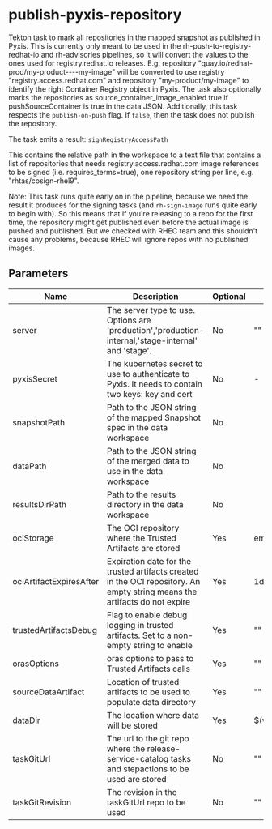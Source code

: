 # publish-pyxis-repository

Tekton task to mark all repositories in the mapped snapshot as published in Pyxis.
This is currently only meant to be used in the rh-push-to-registry-redhat-io
and rh-advisories pipelines,
so it will convert the values to the ones used for registry.redhat.io releases.
E.g. repository "quay.io/redhat-prod/my-product----my-image" will be converted to use
registry "registry.access.redhat.com" and repository "my-product/my-image" to identify
the right Container Registry object in Pyxis. The task also optionally
marks the repositories as source_container_image_enabled true if pushSourceContainer
is true in the data JSON.
Additionally, this task respects the `publish-on-push` flag. If `false`, then the task
does not publish the repository.

The task emits a result: `signRegistryAccessPath`

This contains the relative path in the workspace to a text file that contains a list of repositories
that needs registry.access.redhat.com image references to be signed (i.e.
requires_terms=true), one repository string per line, e.g. "rhtas/cosign-rhel9".

Note: This task runs quite early on in the pipeline, because we need the result it produces
for the signing tasks (and `rh-sign-image` runs quite early to begin with). So this means
that if you're releasing to a repo for the first time, the repository might get published
even before the actual image is pushed and published. But we checked with RHEC team and this
shouldn't cause any problems, because RHEC will ignore repos with no published images.


## Parameters

| Name                    | Description                                                                                                                | Optional  | Default value           |
|-------------------------|----------------------------------------------------------------------------------------------------------------------------|-----------|-------------------------|
| server                  | The server type to use. Options are 'production','production-internal,'stage-internal' and 'stage'.                        | No        | ""                      |
| pyxisSecret             | The kubernetes secret to use to authenticate to Pyxis. It needs to contain two keys: key and cert                          | No        | -                       |
| snapshotPath            | Path to the JSON string of the mapped Snapshot spec in the data workspace                                                  | No        |                         |
| dataPath                | Path to the JSON string of the merged data to use in the data workspace                                                    | No        |                         |
| resultsDirPath          | Path to the results directory in the data workspace                                                                        | No        |                         |
| ociStorage              | The OCI repository where the Trusted Artifacts are stored                                                                  | Yes       | empty                   |
| ociArtifactExpiresAfter | Expiration date for the trusted artifacts created in the OCI repository. An empty string means the artifacts do not expire | Yes       | 1d                      |
| trustedArtifactsDebug   | Flag to enable debug logging in trusted artifacts. Set to a non-empty string to enable                                     | Yes       | ""                      |
| orasOptions             | oras options to pass to Trusted Artifacts calls                                                                            | Yes       | ""                      | 
| sourceDataArtifact      | Location of trusted artifacts to be used to populate data directory                                                        | Yes       | ""                      |
| dataDir                 | The location where data will be stored                                                                                     | Yes       | $(workspaces.data.path) |
| taskGitUrl              | The url to the git repo where the release-service-catalog tasks and stepactions to be used are stored                      | No        | ""                      |
| taskGitRevision         | The revision in the taskGitUrl repo to be used                                                                             | No        | ""                      |
